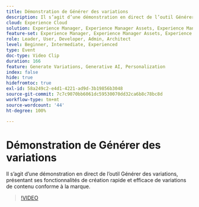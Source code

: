 ```yaml
---
title: Démonstration de Générer des variations
description: Il s’agit d’une démonstration en direct de l’outil Générer des variations, présentant ses fonctionnalités de création rapide et efficace de variations de contenu conforme à la marque.
cloud: Experience Cloud
solution: Experience Manager, Experience Manager Assets, Experience Manager Forms, Experience Manager Sites
feature-set: Experience Manager, Experience Manager Assets, Experience Manager Forms, Experience Manager Sites
role: Leader, User, Developer, Admin, Architect
level: Beginner, Intermediate, Experienced
type: Event
doc-type: Video Clip
duration: 166
feature: Generate Variations, Generative AI, Personalization
index: false
hide: true
hidefromtoc: true
exl-id: 58a249c2-e4d1-4221-ad9d-3b19856b3048
source-git-commit: 7c7c9070bb6061dc59530070dd32ca6b8c78bc8d
workflow-type: tm+mt
source-wordcount: '44'
ht-degree: 100%

---
```


# Démonstration de Générer des variations

Il s’agit d’une démonstration en direct de l’outil Générer des variations, présentant ses fonctionnalités de création rapide et efficace de variations de contenu conforme à la marque.

>[!VIDEO](https://video.tv.adobe.com/v/3459233/?learn=on&enablevpops)
